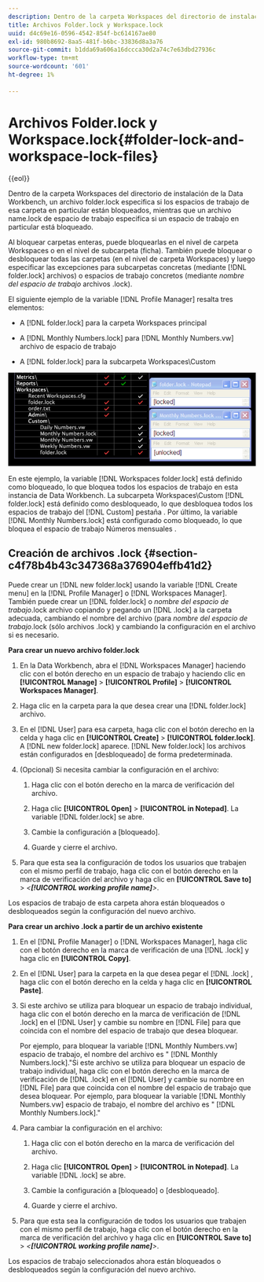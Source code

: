 ```yaml
---
description: Dentro de la carpeta Workspaces del directorio de instalación de la Data Workbench, un archivo folder.lock especifica si los espacios de trabajo de esa carpeta en particular están bloqueados, mientras que un archivo name.lock de espacio de trabajo especifica si un espacio de trabajo en particular está bloqueado.
title: Archivos Folder.lock y Workspace.lock
uuid: d4c69e16-0596-4542-854f-bc614167ae80
exl-id: 980b8692-8aa5-481f-b6bc-33836d8a3a76
source-git-commit: b1dda69a606a16dccca30d2a74c7e63dbd27936c
workflow-type: tm+mt
source-wordcount: '601'
ht-degree: 1%

---
```


# Archivos Folder.lock y Workspace.lock{#folder-lock-and-workspace-lock-files}

{{eol}}

Dentro de la carpeta Workspaces del directorio de instalación de la Data Workbench, un archivo folder.lock especifica si los espacios de trabajo de esa carpeta en particular están bloqueados, mientras que un archivo name.lock de espacio de trabajo especifica si un espacio de trabajo en particular está bloqueado.

Al bloquear carpetas enteras, puede bloquearlas en el nivel de carpeta Workspaces o en el nivel de subcarpeta (ficha). También puede bloquear o desbloquear todas las carpetas (en el nivel de carpeta Workspaces) y luego especificar las excepciones para subcarpetas concretas (mediante [!DNL folder.lock] archivos) o espacios de trabajo concretos (mediante *nombre del espacio de trabajo* archivos .lock).

El siguiente ejemplo de la variable [!DNL Profile Manager] resalta tres elementos:

* A [!DNL folder.lock] para la carpeta Workspaces principal
* A [!DNL Monthly Numbers.lock] para [!DNL Monthly Numbers.vw] archivo de espacio de trabajo

* A [!DNL folder.lock] para la subcarpeta Workspaces\Custom

![](assets/wsp_Locking_lockFiles.png)

En este ejemplo, la variable [!DNL Workspaces folder.lock] está definido como bloqueado, lo que bloquea todos los espacios de trabajo en esta instancia de Data Workbench. La subcarpeta Workspaces\Custom [!DNL folder.lock] está definido como desbloqueado, lo que desbloquea todos los espacios de trabajo del [!DNL Custom] pestaña . Por último, la variable [!DNL Monthly Numbers.lock] está configurado como bloqueado, lo que bloquea el espacio de trabajo Números mensuales .

## Creación de archivos .lock {#section-c4f78b4b43c347368a376904effb41d2}

Puede crear un [!DNL new folder.lock] usando la variable [!DNL Create menu] en la [!DNL Profile Manager] o [!DNL Workspaces Manager]. También puede crear un [!DNL folder.lock] o *nombre del espacio de trabajo*.lock archivo copiando y pegando un [!DNL .lock] a la carpeta adecuada, cambiando el nombre del archivo (para *nombre del espacio de trabajo*.lock (sólo archivos .lock) y cambiando la configuración en el archivo si es necesario.

**Para crear un nuevo archivo folder.lock**

1. En la Data Workbench, abra el [!DNL Workspaces Manager] haciendo clic con el botón derecho en un espacio de trabajo y haciendo clic en **[!UICONTROL Manage]** > **[!UICONTROL Profile]** > **[!UICONTROL Workspaces Manager]**.
1. Haga clic en la carpeta para la que desea crear una [!DNL folder.lock] archivo.
1. En el [!DNL User] para esa carpeta, haga clic con el botón derecho en la celda y haga clic en **[!UICONTROL Create]** > **[!UICONTROL folder.lock]**. A [!DNL new folder.lock] aparece. [!DNL New folder.lock] los archivos están configurados en [desbloqueado] de forma predeterminada.
1. (Opcional) Si necesita cambiar la configuración en el archivo:

   1. Haga clic con el botón derecho en la marca de verificación del archivo.
   1. Haga clic **[!UICONTROL Open]** > **[!UICONTROL in Notepad]**. La variable [!DNL folder.lock] se abre.

   1. Cambie la configuración a [bloqueado].
   1. Guarde y cierre el archivo.

1. Para que esta sea la configuración de todos los usuarios que trabajen con el mismo perfil de trabajo, haga clic con el botón derecho en la marca de verificación del archivo y haga clic en **[!UICONTROL Save to]** > *&lt;**[!UICONTROL working profile name]**>*.

Los espacios de trabajo de esta carpeta ahora están bloqueados o desbloqueados según la configuración del nuevo archivo.

**Para crear un archivo .lock a partir de un archivo existente**

1. En el [!DNL Profile Manager] o [!DNL Workspaces Manager], haga clic con el botón derecho en la marca de verificación de una [!DNL .lock] y haga clic en **[!UICONTROL Copy]**.
1. En el [!DNL User] para la carpeta en la que desea pegar el [!DNL .lock] , haga clic con el botón derecho en la celda y haga clic en **[!UICONTROL Paste]**.
1. Si este archivo se utiliza para bloquear un espacio de trabajo individual, haga clic con el botón derecho en la marca de verificación de [!DNL .lock] en el [!DNL User] y cambie su nombre en [!DNL File] para que coincida con el nombre del espacio de trabajo que desea bloquear.

   Por ejemplo, para bloquear la variable [!DNL Monthly Numbers.vw] espacio de trabajo, el nombre del archivo es &quot; [!DNL Monthly Numbers.lock].&quot;Si este archivo se utiliza para bloquear un espacio de trabajo individual, haga clic con el botón derecho en la marca de verificación de [!DNL .lock] en el [!DNL User] y cambie su nombre en [!DNL File] para que coincida con el nombre del espacio de trabajo que desea bloquear. Por ejemplo, para bloquear la variable [!DNL Monthly Numbers.vw] espacio de trabajo, el nombre del archivo es &quot; [!DNL Monthly Numbers.lock].&quot;

1. Para cambiar la configuración en el archivo:

   1. Haga clic con el botón derecho en la marca de verificación del archivo.
   1. Haga clic **[!UICONTROL Open]** > **[!UICONTROL in Notepad]**. La variable [!DNL .lock] se abre.

   1. Cambie la configuración a [bloqueado] o [desbloqueado].
   1. Guarde y cierre el archivo.

1. Para que esta sea la configuración de todos los usuarios que trabajen con el mismo perfil de trabajo, haga clic con el botón derecho en la marca de verificación del archivo y haga clic en **[!UICONTROL Save to]** > *&lt;**[!UICONTROL working profile name]**>*.

Los espacios de trabajo seleccionados ahora están bloqueados o desbloqueados según la configuración del nuevo archivo.

